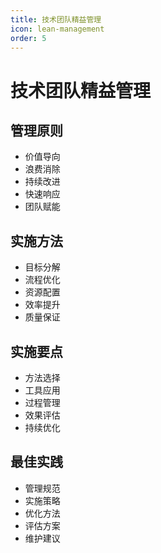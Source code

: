 ```yaml
---
title: 技术团队精益管理
icon: lean-management
order: 5
---
```


# 技术团队精益管理

## 管理原则
- 价值导向
- 浪费消除
- 持续改进
- 快速响应
- 团队赋能

## 实施方法
- 目标分解
- 流程优化
- 资源配置
- 效率提升
- 质量保证

## 实施要点
- 方法选择
- 工具应用
- 过程管理
- 效果评估
- 持续优化

## 最佳实践
- 管理规范
- 实施策略
- 优化方法
- 评估方案
- 维护建议
